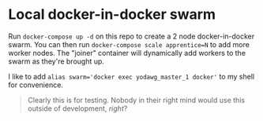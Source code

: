 # Local docker-in-docker swarm

Run `docker-compose up -d` on this repo to create a 2 node docker-in-docker swarm. You can then run `docker-compose scale apprentice=N` to add more worker nodes. The "joiner" container will dynamically add workers to the swarm as they're brought up.

I like to add `alias swarm='docker exec yodawg_master_1 docker'` to my shell for convenience.

> Clearly this is for testing. Nobody in their right mind would use this outside of development, _right_?
